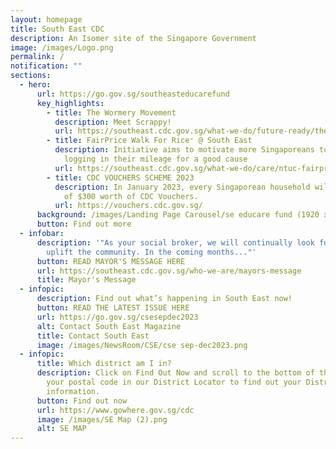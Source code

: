 ```yaml
---
layout: homepage
title: South East CDC
description: An Isomer site of the Singapore Government
image: /images/Logo.png
permalink: /
notification: ""
sections:
  - hero:
      url: https://go.gov.sg/southeasteducarefund
      key_highlights:
        - title: The Wormery Movement
          description: Meet Scrappy!
          url: https://southeast.cdc.gov.sg/what-we-do/future-ready/thewormerymovement/
        - title: FairPrice Walk For Rice⁺ @ South East
          description: Initiative aims to motivate more Singaporeans to walk or run while
            logging in their mileage for a good cause
          url: https://southeast.cdc.gov.sg/what-we-do/care/ntuc-fairprice-walk-for-rice-south-east
        - title: CDC VOUCHERS SCHEME 2023
          description: In January 2023, every Singaporean household will receive a total
            of $300 worth of CDC Vouchers.
          url: https://vouchers.cdc.gov.sg/
      background: /images/Landing Page Carousel/se educare fund (1920 x 720 px) v2.png
      button: Find out more
  - infobar:
      description: '"As your social broker, we will continually look for ways to
        uplift the community. In the coming months..."'
      button: READ MAYOR'S MESSAGE HERE
      url: https://southeast.cdc.gov.sg/who-we-are/mayors-message
      title: Mayor's Message
  - infopic:
      description: Find out what’s happening in South East now!
      button: READ THE LATEST ISSUE HERE
      url: https://go.gov.sg/csesepdec2023
      alt: Contact South East Magazine
      title: Contact South East
      image: /images/NewsRoom/CSE/cse sep-dec2023.png
  - infopic:
      title: Which district am I in?
      description: Click on Find Out Now and scroll to the bottom of the page, enter
        your postal code in our District Locator to find out your District's
        information.
      button: Find out now
      url: https://www.gowhere.gov.sg/cdc
      image: /images/SE Map (2).png
      alt: SE MAP
---
```

